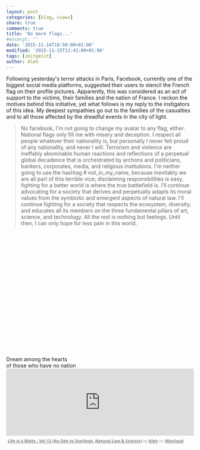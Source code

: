 ```yaml
---
layout: post
categories: [blog, views]
share: true
comments: true
title: 'No more flags...'
#excerpt: ""
date: '2015-11-14T18:50:00+01:00'
modified: '2015-11-15T12:42:00+01:00'
tags: [zeitgeist]
author: Aleh
---
```

Following yesterday's terror attacks in Paris, Facebook, currently one of the biggest social media platforms, suggested their users to stencil the French flag on their profile pictures. Apparently, this was considered as an act of support to the victims, their families and the nation of France. I reckon the motives behind this initiative, yet what follows is my reply to the instigators of this idea. My deepest sympathies go out to the families of the casualties and to all those affected by the dreadful events in the city of light.

 >No facebook, I'm not going to change my avatar to any flag, either. National flags only fill me with misery and deception. I respect all people whatever their nationality is, but personally I never felt proud of any nationality, and never I will. Terrorism and violence are ineffably abominable human reactions and reflections of a perpetual global decadence that is orchestrated by archons and politicians, bankers, corporates, media, and religious institutions. I'm neither going to use the hashtag # not_in_my_name, because inevitably we are all part of this terrible vice; disclaiming responsibilities is easy, fighting for a better world is where the true battlefield is. I'll continue advocating for a society that derives and perpetually adapts its moral values from the symbiotic and emergent aspects of natural law. I'll continue fighting for a society that respects the ecosystem, diversity, and educates all its members on the three fundamental pillars of art, science, and technology. All the rest is nothing but feelings. Until then, I can only hope for less pain in this world.

 <div class="invisible">
<figure class="center">
<iframe width="70%" height="320" src="about:blank" data-src="https://www.youtube.com/embed/09IRZrL8ZBQ" frameborder="0" allowfullscreen>&nbsp;</iframe>
</figure>
</div>
<div class="central-quote">
Dream among the hearts<br/>
of those who have no nation<br/>
</div>

<iframe width="100%" height="180" src="https://www.mixcloud.com/widget/iframe/?embed_type=widget_standard&amp;embed_uuid=71b1a460-f593-4ffa-828e-89d97a9f90b8&amp;feed=https%3A%2F%2Fwww.mixcloud.com%2FMoonlightFairyTales%2Flife-is-a-waltz-vol12-an-ode-to-starlings-natural-law-science%2F&amp;hide_cover=1&amp;hide_tracklist=1&amp;replace=0" frameborder="0"></iframe><div style="clear: both; height: 3px; width: 652px;"></div><p style="display: block; font-size: 11px; font-family: 'Open Sans', Helvetica, Arial, sans-serif; margin: 0px; padding: 3px 4px; color: rgb(153, 153, 153); width: 652px;"><a href="https://www.mixcloud.com/MoonlightFairyTales/life-is-a-waltz-vol12-an-ode-to-starlings-natural-law-science/?utm_source=widget&amp;utm_medium=web&amp;utm_campaign=base_links&amp;utm_term=resource_link" target="_blank" style="color:#808080; font-weight:bold;">Life is a Waltz - Vol.12 (An Ode to Starlings, Natural Law &amp; Science)</a><span> by </span><a href="https://www.mixcloud.com/MoonlightFairyTales/?utm_source=widget&amp;utm_medium=web&amp;utm_campaign=base_links&amp;utm_term=profile_link" target="_blank" style="color:#808080; font-weight:bold;">Aleh</a><span> on </span><a href="https://www.mixcloud.com/?utm_source=widget&amp;utm_medium=web&amp;utm_campaign=base_links&amp;utm_term=homepage_link" target="_blank" style="color:#808080; font-weight:bold;"> Mixcloud</a></p><div style="clear: both; height: 3px; width: 652px;"></div>